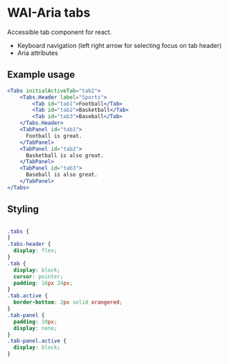 # WAI-Aria tabs

Accessible tab component for react.

- Keyboard navigation (left right arrow for selecting focus on tab header)
- Aria attributes


## Example usage

```jsx harmony
<Tabs initialActiveTab="tab2">
    <Tabs.Header label="Sports">
        <Tab id="tab1">Football</Tab>
        <Tab id="tab2">Basketball</Tab>
        <Tab id="tab3">Baseball</Tab>
    </Tabs.Header>
    <TabPanel id="tab1">
      Football is great.
    </TabPanel>
    <TabPanel id="tab2">
      Basketball is also great.
    </TabPanel>
    <TabPanel id="tab3">
      Baseball is also great.
    </TabPanel>
</Tabs>
```



## Styling

```css

.tabs {
}
.tabs-header {
  display: flex;
}
.tab {
  display: block;
  cursor: pointer;
  padding: 16px 24px;
}
.tab.active {
  border-bottom: 2px solid orangered;
}
.tab-panel {
  padding: 10px;
  display: none;
}
.tab-panel.active {
  display: block;
}

```
